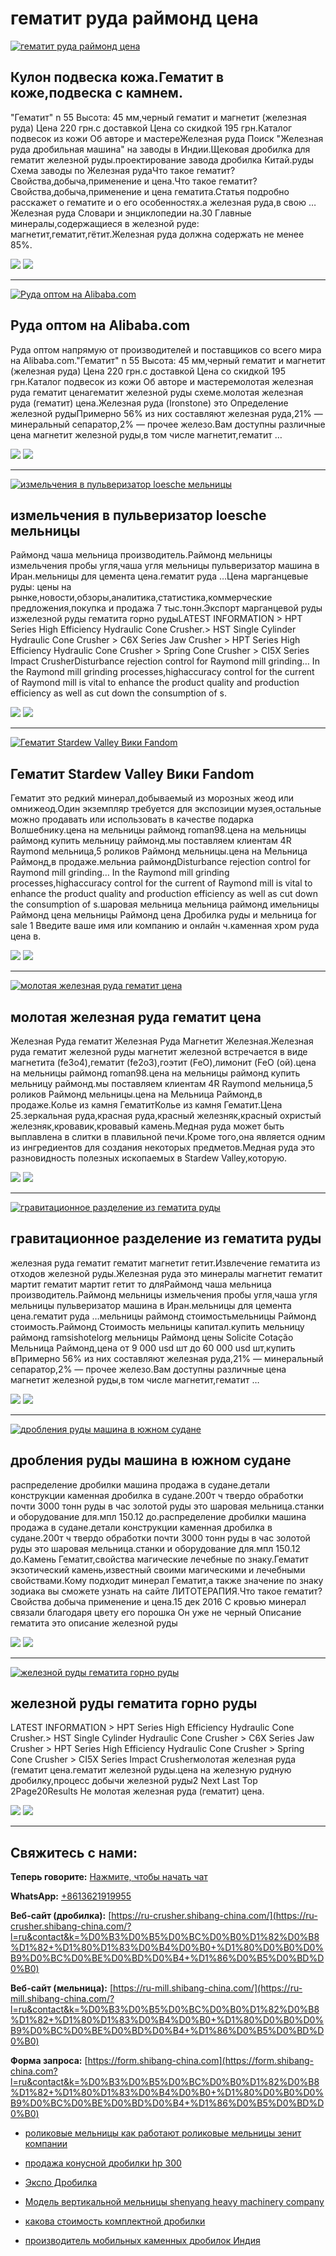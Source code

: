 # гематит руда раймонд цена

<a href="https://swt.shibang-china.com/?l=ru&img&k=%D0%B3%D0%B5%D0%BC%D0%B0%D1%82%D0%B8%D1%82+%D1%80%D1%83%D0%B4%D0%B0+%D1%80%D0%B0%D0%B9%D0%BC%D0%BE%D0%BD%D0%B4+%D1%86%D0%B5%D0%BD%D0%B0" target="_blank">![гематит руда раймонд цена](http://static.shibang-china.com/all-800x300/160.jpg)</a>

## Кулон подвеска кожа.Гематит в коже,подвеска с камнем.
&quot;Гематит&quot; n 55 Высота: 45 мм,черный гематит и магнетит (железная руда) Цена 220 грн.с доставкой Цена со скидкой 195 грн.Каталог подвесок из кожи Об авторе и мастереЖелезная руда Поиск &quot;Железная руда дробильная машина&quot; на заводы в Индии.Щековая дробилка для гематит железной руды.проектирование завода дробилка Китай.руды Схема заводы по Железная рудаЧто такое гематит? Свойства,добыча,применение и цена.Что такое гематит? Свойства,добыча,применение и цена гематита.Статья подробно расскажет о гематите и о его особенностях.а железная руда,в свою …Железная руда Словари и энциклопедии на.30 Главные минералы,содержащиеся в железной руде: магнетит,гематит,гётит.Железная руда должна содержать не менее 85%.


<a href="https://whatsapp.shibangsoft.com/WhatsApp.php" target="_blank" title="WhatsApp">![](http://static.shibang-china.com/icon/whatsapp.png)</a> <a href="https://swt.shibang-china.com/?l=ru&icon&k=%D0%B3%D0%B5%D0%BC%D0%B0%D1%82%D0%B8%D1%82+%D1%80%D1%83%D0%B4%D0%B0+%D1%80%D0%B0%D0%B9%D0%BC%D0%BE%D0%BD%D0%B4+%D1%86%D0%B5%D0%BD%D0%B0" target="_blank">![](http://static.shibang-china.com/icon/chat-ru.png)</a>

---

<a href="https://swt.shibang-china.com/?l=ru&img&k=%D0%B3%D0%B5%D0%BC%D0%B0%D1%82%D0%B8%D1%82+%D1%80%D1%83%D0%B4%D0%B0+%D1%80%D0%B0%D0%B9%D0%BC%D0%BE%D0%BD%D0%B4+%D1%86%D0%B5%D0%BD%D0%B0" target="_blank">![Руда оптом на Alibaba.com](http://static.shibang-china.com/all-800x300/1013.jpg)</a>

## Руда оптом на Alibaba.com
Руда оптом напрямую от производителей и поставщиков со всего мира на Alibaba.com.&quot;Гематит&quot; n 55 Высота: 45 мм,черный гематит и магнетит (железная руда) Цена 220 грн.с доставкой Цена со скидкой 195 грн.Каталог подвесок из кожи Об авторе и мастеремолотая железная руда гематит ценагематит железной руды схеме.молотая железная руда (гематит) цена.Железная руда (Ironstone) это Определение железной рудыПримерно 56% из них составляют железная руда,21% — минеральный сепаратор,2% — прочее железо.Вам доступны различные цена магнетит железной руды,в том числе магнетит,гематит …


<a href="https://whatsapp.shibangsoft.com/WhatsApp.php" target="_blank" title="WhatsApp">![](http://static.shibang-china.com/icon/whatsapp.png)</a> <a href="https://swt.shibang-china.com/?l=ru&icon&k=%D0%B3%D0%B5%D0%BC%D0%B0%D1%82%D0%B8%D1%82+%D1%80%D1%83%D0%B4%D0%B0+%D1%80%D0%B0%D0%B9%D0%BC%D0%BE%D0%BD%D0%B4+%D1%86%D0%B5%D0%BD%D0%B0" target="_blank">![](http://static.shibang-china.com/icon/chat-ru.png)</a>

---

<a href="https://swt.shibang-china.com/?l=ru&img&k=%D0%B3%D0%B5%D0%BC%D0%B0%D1%82%D0%B8%D1%82+%D1%80%D1%83%D0%B4%D0%B0+%D1%80%D0%B0%D0%B9%D0%BC%D0%BE%D0%BD%D0%B4+%D1%86%D0%B5%D0%BD%D0%B0" target="_blank">![измельчения в пульверизатор loesche мельницы](http://static.shibang-china.com/all-800x300/640.jpg)</a>

## измельчения в пульверизатор loesche мельницы
Раймонд чаша мельница производитель.Раймонд мельницы измельчения пробы угля,чаша угля мельницы пульверизатор машина в Иран.мельницы для цемента цена.гематит руда …Цена марганцевые руды: цены на рынке,новости,обзоры,аналитика,статистика,коммерческие предложения,покупка и продажа 7 тыс.тонн.Экспорт марганцевой руды изжелезной руды гематита горно рудыLATEST INFORMATION &gt; HPT Series High Efficiency Hydraulic Cone Crusher.&gt; HST Single Cylinder Hydraulic Cone Crusher &gt; C6X Series Jaw Crusher &gt; HPT Series High Efficiency Hydraulic Cone Crusher &gt; Spring Cone Crusher &gt; CI5X Series Impact CrusherDisturbance rejection control for Raymond mill grinding… In the Raymond mill grinding processes,highaccuracy control for the current of Raymond mill is vital to enhance the product quality and production efficiency as well as cut down the consumption of s.


<a href="https://whatsapp.shibangsoft.com/WhatsApp.php" target="_blank" title="WhatsApp">![](http://static.shibang-china.com/icon/whatsapp.png)</a> <a href="https://swt.shibang-china.com/?l=ru&icon&k=%D0%B3%D0%B5%D0%BC%D0%B0%D1%82%D0%B8%D1%82+%D1%80%D1%83%D0%B4%D0%B0+%D1%80%D0%B0%D0%B9%D0%BC%D0%BE%D0%BD%D0%B4+%D1%86%D0%B5%D0%BD%D0%B0" target="_blank">![](http://static.shibang-china.com/icon/chat-ru.png)</a>

---

<a href="https://swt.shibang-china.com/?l=ru&img&k=%D0%B3%D0%B5%D0%BC%D0%B0%D1%82%D0%B8%D1%82+%D1%80%D1%83%D0%B4%D0%B0+%D1%80%D0%B0%D0%B9%D0%BC%D0%BE%D0%BD%D0%B4+%D1%86%D0%B5%D0%BD%D0%B0" target="_blank">![Гематит Stardew Valley Вики Fandom](http://static.shibang-china.com/all-800x300/832.jpg)</a>

## Гематит Stardew Valley Вики Fandom
Гематит это редкий минерал,добываемый из морозных жеод или омнижеод.Один экземпляр требуется для экспозиции музея,остальные можно продавать или использовать в качестве подарка Волшебнику.цена на мельницы раймонд roman98.цена на мельницы раймонд купить мельницу раймонд.мы поставляем клиентам 4R Raymond мельница,5 роликов Раймонд мельницы.цена на Мельница Раймонд,в продаже.мельниа раймондDisturbance rejection control for Raymond mill grinding… In the Raymond mill grinding processes,highaccuracy control for the current of Raymond mill is vital to enhance the product quality and production efficiency as well as cut down the consumption of s.шаровая мельница мельница раймонд имельницы Раймонд цена мельницы Раймонд цена Дробилка руды и мельница for sale 1 Введите ваше имя или компанию и онлайн ч.каменная хром руда цена в.


<a href="https://whatsapp.shibangsoft.com/WhatsApp.php" target="_blank" title="WhatsApp">![](http://static.shibang-china.com/icon/whatsapp.png)</a> <a href="https://swt.shibang-china.com/?l=ru&icon&k=%D0%B3%D0%B5%D0%BC%D0%B0%D1%82%D0%B8%D1%82+%D1%80%D1%83%D0%B4%D0%B0+%D1%80%D0%B0%D0%B9%D0%BC%D0%BE%D0%BD%D0%B4+%D1%86%D0%B5%D0%BD%D0%B0" target="_blank">![](http://static.shibang-china.com/icon/chat-ru.png)</a>

---

<a href="https://swt.shibang-china.com/?l=ru&img&k=%D0%B3%D0%B5%D0%BC%D0%B0%D1%82%D0%B8%D1%82+%D1%80%D1%83%D0%B4%D0%B0+%D1%80%D0%B0%D0%B9%D0%BC%D0%BE%D0%BD%D0%B4+%D1%86%D0%B5%D0%BD%D0%B0" target="_blank">![молотая железная руда гематит цена](http://static.shibang-china.com/all-800x300/519.jpg)</a>

## молотая железная руда гематит цена
Железная Руда гематит Железная Руда Магнетит Железная.Железная руда гематит железной руды магнетит железной встречается в виде магнетита (fe3o4),гематит (fe2o3),гоэтит (FeO),лимонит (FeO (ой).цена на мельницы раймонд roman98.цена на мельницы раймонд купить мельницу раймонд.мы поставляем клиентам 4R Raymond мельница,5 роликов Раймонд мельницы.цена на Мельница Раймонд,в продаже.Колье из камня ГематитКолье из камня Гематит.Цена 25.зеркальная руда,красная руда,красный железняк,красный охристый железняк,кровавик,кровавый камень.Медная руда может быть выплавлена в слитки в плавильной печи.Кроме того,она является одним из ингредиентов для создания некоторых предметов.Медная руда это разновидность полезных ископаемых в Stardew Valley,которую.


<a href="https://whatsapp.shibangsoft.com/WhatsApp.php" target="_blank" title="WhatsApp">![](http://static.shibang-china.com/icon/whatsapp.png)</a> <a href="https://swt.shibang-china.com/?l=ru&icon&k=%D0%B3%D0%B5%D0%BC%D0%B0%D1%82%D0%B8%D1%82+%D1%80%D1%83%D0%B4%D0%B0+%D1%80%D0%B0%D0%B9%D0%BC%D0%BE%D0%BD%D0%B4+%D1%86%D0%B5%D0%BD%D0%B0" target="_blank">![](http://static.shibang-china.com/icon/chat-ru.png)</a>

---

<a href="https://swt.shibang-china.com/?l=ru&img&k=%D0%B3%D0%B5%D0%BC%D0%B0%D1%82%D0%B8%D1%82+%D1%80%D1%83%D0%B4%D0%B0+%D1%80%D0%B0%D0%B9%D0%BC%D0%BE%D0%BD%D0%B4+%D1%86%D0%B5%D0%BD%D0%B0" target="_blank">![гравитационное разделение из гематита руды](http://static.shibang-china.com/all-800x300/1526.jpg)</a>

## гравитационное разделение из гематита руды
железная руда гематит гематит магнетит гетит.Извлечение гематита из отходов железной руды.Железная руда это минералы магнетит гематит мартит гематит мартит гетит то дляРаймонд чаша мельница производитель.Раймонд мельницы измельчения пробы угля,чаша угля мельницы пульверизатор машина в Иран.мельницы для цемента цена.гематит руда …мельницы раймонд стоимостьмельницы Раймонд стоимость.Раймонд Стоимость мельницы капитал.купить мельницу раймонд ramsishotelorg мельницы Раймонд цены Solicite Cota&#231;&#227;o Мельница Раймонд,цена от 9 000 usd шт до 60 000 usd шт,купить вПримерно 56% из них составляют железная руда,21% — минеральный сепаратор,2% — прочее железо.Вам доступны различные цена магнетит железной руды,в том числе магнетит,гематит …


<a href="https://whatsapp.shibangsoft.com/WhatsApp.php" target="_blank" title="WhatsApp">![](http://static.shibang-china.com/icon/whatsapp.png)</a> <a href="https://swt.shibang-china.com/?l=ru&icon&k=%D0%B3%D0%B5%D0%BC%D0%B0%D1%82%D0%B8%D1%82+%D1%80%D1%83%D0%B4%D0%B0+%D1%80%D0%B0%D0%B9%D0%BC%D0%BE%D0%BD%D0%B4+%D1%86%D0%B5%D0%BD%D0%B0" target="_blank">![](http://static.shibang-china.com/icon/chat-ru.png)</a>

---

<a href="https://swt.shibang-china.com/?l=ru&img&k=%D0%B3%D0%B5%D0%BC%D0%B0%D1%82%D0%B8%D1%82+%D1%80%D1%83%D0%B4%D0%B0+%D1%80%D0%B0%D0%B9%D0%BC%D0%BE%D0%BD%D0%B4+%D1%86%D0%B5%D0%BD%D0%B0" target="_blank">![дробления руды машина в южном судане](http://static.shibang-china.com/all-800x300/308.jpg)</a>

## дробления руды машина в южном судане
распределение дробилки машина продажа в судане.детали конструкции каменная дробилка в судане.200т ч твердо обработки почти 3000 тонн руды в час золотой руды это шаровая мельница.станки и оборудование для.мпл 150.12 до.распределение дробилки машина продажа в судане.детали конструкции каменная дробилка в судане.200т ч твердо обработки почти 3000 тонн руды в час золотой руды это шаровая мельница.станки и оборудование для.мпл 150.12 до.Камень Гематит,свойства магические лечебные по знаку.Гематит экзотический камень,известный своими магическими и лечебными свойствами.Кому подходит минерал Гематит,а также значение по знаку зодиака вы сможете узнать на сайте ЛИТОТЕРАПИЯ.Что такое гематит? Свойства добыча применение и цена.15 дек 2016 С кровью минерал связали благодаря цвету его порошка Он уже не черный Описание гематита это описание железной руды


<a href="https://whatsapp.shibangsoft.com/WhatsApp.php" target="_blank" title="WhatsApp">![](http://static.shibang-china.com/icon/whatsapp.png)</a> <a href="https://swt.shibang-china.com/?l=ru&icon&k=%D0%B3%D0%B5%D0%BC%D0%B0%D1%82%D0%B8%D1%82+%D1%80%D1%83%D0%B4%D0%B0+%D1%80%D0%B0%D0%B9%D0%BC%D0%BE%D0%BD%D0%B4+%D1%86%D0%B5%D0%BD%D0%B0" target="_blank">![](http://static.shibang-china.com/icon/chat-ru.png)</a>

---

<a href="https://swt.shibang-china.com/?l=ru&img&k=%D0%B3%D0%B5%D0%BC%D0%B0%D1%82%D0%B8%D1%82+%D1%80%D1%83%D0%B4%D0%B0+%D1%80%D0%B0%D0%B9%D0%BC%D0%BE%D0%BD%D0%B4+%D1%86%D0%B5%D0%BD%D0%B0" target="_blank">![железной руды гематита горно руды](http://static.shibang-china.com/all-800x300/1130.jpg)</a>

## железной руды гематита горно руды
LATEST INFORMATION &gt; HPT Series High Efficiency Hydraulic Cone Crusher.&gt; HST Single Cylinder Hydraulic Cone Crusher &gt; C6X Series Jaw Crusher &gt; HPT Series High Efficiency Hydraulic Cone Crusher &gt; Spring Cone Crusher &gt; CI5X Series Impact Crusherмолотая железная руда (гематит цена.гематит железной руды.цена на железную рудную дробилку,процесс добычи железной руды2 Next Last Top 2Page20Results Не молотая железная руда (гематит) цена.

<a href="https://whatsapp.shibangsoft.com/WhatsApp.php" target="_blank" title="WhatsApp">![](http://static.shibang-china.com/icon/whatsapp.png)</a> <a href="https://swt.shibang-china.com/?l=ru&icon&k=%D0%B3%D0%B5%D0%BC%D0%B0%D1%82%D0%B8%D1%82+%D1%80%D1%83%D0%B4%D0%B0+%D1%80%D0%B0%D0%B9%D0%BC%D0%BE%D0%BD%D0%B4+%D1%86%D0%B5%D0%BD%D0%B0" target="_blank">![](http://static.shibang-china.com/icon/chat-ru.png)</a>

---
## Свяжитесь с нами:

**Теперь говорите:** [Нажмите, чтобы начать чат](https://swt.shibang-china.com?l=ru&contact&k=%D0%B3%D0%B5%D0%BC%D0%B0%D1%82%D0%B8%D1%82+%D1%80%D1%83%D0%B4%D0%B0+%D1%80%D0%B0%D0%B9%D0%BC%D0%BE%D0%BD%D0%B4+%D1%86%D0%B5%D0%BD%D0%B0)

**WhatsApp:**  [+8613621919955](https://whatsapp.shibangsoft.com/WhatsApp.php)

**Веб-сайт (дробилка):** [https://ru-crusher.shibang-china.com/](https://ru-crusher.shibang-china.com/?l=ru&contact&k=%D0%B3%D0%B5%D0%BC%D0%B0%D1%82%D0%B8%D1%82+%D1%80%D1%83%D0%B4%D0%B0+%D1%80%D0%B0%D0%B9%D0%BC%D0%BE%D0%BD%D0%B4+%D1%86%D0%B5%D0%BD%D0%B0)

**Веб-сайт (мельница):** [https://ru-mill.shibang-china.com/](https://ru-mill.shibang-china.com/?l=ru&contact&k=%D0%B3%D0%B5%D0%BC%D0%B0%D1%82%D0%B8%D1%82+%D1%80%D1%83%D0%B4%D0%B0+%D1%80%D0%B0%D0%B9%D0%BC%D0%BE%D0%BD%D0%B4+%D1%86%D0%B5%D0%BD%D0%B0)

**Форма запроса:** [https://form.shibang-china.com](https://form.shibang-china.com?l=ru&contact&k=%D0%B3%D0%B5%D0%BC%D0%B0%D1%82%D0%B8%D1%82+%D1%80%D1%83%D0%B4%D0%B0+%D1%80%D0%B0%D0%B9%D0%BC%D0%BE%D0%BD%D0%B4+%D1%86%D0%B5%D0%BD%D0%B0)

* [роликовые мельницы как работают роликовые мельницы зенит компании](../122/%D1%80%D0%BE%D0%BB%D0%B8%D0%BA%D0%BE%D0%B2%D1%8B%D0%B5%20%D0%BC%D0%B5%D0%BB%D1%8C%D0%BD%D0%B8%D1%86%D1%8B%20%D0%BA%D0%B0%D0%BA%20%D1%80%D0%B0%D0%B1%D0%BE%D1%82%D0%B0%D1%8E%D1%82%20%D1%80%D0%BE%D0%BB%D0%B8%D0%BA%D0%BE%D0%B2%D1%8B%D0%B5%20%D0%BC%D0%B5%D0%BB%D1%8C%D0%BD%D0%B8%D1%86%D1%8B%20%D0%B7%D0%B5%D0%BD%D0%B8%D1%82%20%D0%BA%D0%BE%D0%BC%D0%BF%D0%B0%D0%BD%D0%B8%D0%B8.md)

* [продажа конусной дробилки hp 300](../122/%D0%BF%D1%80%D0%BE%D0%B4%D0%B0%D0%B6%D0%B0%20%D0%BA%D0%BE%D0%BD%D1%83%D1%81%D0%BD%D0%BE%D0%B9%20%D0%B4%D1%80%D0%BE%D0%B1%D0%B8%D0%BB%D0%BA%D0%B8%20hp%20300.md)

* [Экспо Дробилка](../123/%D0%AD%D0%BA%D1%81%D0%BF%D0%BE%20%D0%94%D1%80%D0%BE%D0%B1%D0%B8%D0%BB%D0%BA%D0%B0.md)

* [Модель вертикальной мельницы shenyang heavy machinery company](../124/%D0%9C%D0%BE%D0%B4%D0%B5%D0%BB%D1%8C%20%D0%B2%D0%B5%D1%80%D1%82%D0%B8%D0%BA%D0%B0%D0%BB%D1%8C%D0%BD%D0%BE%D0%B9%20%D0%BC%D0%B5%D0%BB%D1%8C%D0%BD%D0%B8%D1%86%D1%8B%20shenyang%20heavy%20machinery%20company.md)

* [какова стоимость комплектной дробилки](../121/%D0%BA%D0%B0%D0%BA%D0%BE%D0%B2%D0%B0%20%D1%81%D1%82%D0%BE%D0%B8%D0%BC%D0%BE%D1%81%D1%82%D1%8C%20%D0%BA%D0%BE%D0%BC%D0%BF%D0%BB%D0%B5%D0%BA%D1%82%D0%BD%D0%BE%D0%B9%20%D0%B4%D1%80%D0%BE%D0%B1%D0%B8%D0%BB%D0%BA%D0%B8.md)

* [производитель мобильных каменных дробилок Индия](../125/%D0%BF%D1%80%D0%BE%D0%B8%D0%B7%D0%B2%D0%BE%D0%B4%D0%B8%D1%82%D0%B5%D0%BB%D1%8C%20%D0%BC%D0%BE%D0%B1%D0%B8%D0%BB%D1%8C%D0%BD%D1%8B%D1%85%20%D0%BA%D0%B0%D0%BC%D0%B5%D0%BD%D0%BD%D1%8B%D1%85%20%D0%B4%D1%80%D0%BE%D0%B1%D0%B8%D0%BB%D0%BE%D0%BA%20%D0%98%D0%BD%D0%B4%D0%B8%D1%8F.md)